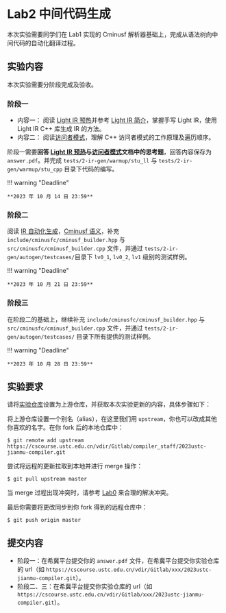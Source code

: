 # Lab2 中间代码生成

本次实验需要同学们在 Lab1 实现的 Cminusf 解析器基础上，完成从语法树向中间代码的自动化翻译过程。

## 实验内容

本次实验需要分阶段完成及验收。

### 阶段一

- 内容一：
  阅读 [Light IR 预热](./warmup.md)并参考 [Light IR 简介](../common/LightIR.md)，掌握手写 Light IR，使用 Light IR C++ 库生成 IR 的方法。
- 内容二：
  阅读[访问者模式](./visitor_pattern.md)，理解 C++ 访问者模式的工作原理及遍历顺序。

阶段一需要**回答 [Light IR 预热](./warmup.md)与[访问者模式](./visitor_pattern.md)文档中的思考题**，回答内容保存为 `answer.pdf`。并完成 `tests/2-ir-gen/warmup/stu_ll` 与 `tests/2-ir-gen/warmup/stu_cpp` 目录下代码的编写。

!!! warning "Deadline"

    **2023 年 10 月 14 日 23:59**

### 阶段二

<!-- TODO: 增加需要阅读的文件，以及是否需要完成 general -->

阅读 [IR 自动化生成](./autogen.md)，[Cminusf 语义](../common/cminusf.md#cminusf-的语义)，补充 `include/cminusfc/cminusf_builder.hpp` 与 `src/cminusfc/cminusf_builder.cpp` 文件，并通过 `tests/2-ir-gen/autogen/testcases/`目录下 `lv0_1`, `lv0_2`, `lv1` 级别的测试样例。

!!! warning "Deadline"

    **2023 年 10 月 21 日 23:59**

### 阶段三

在阶段二的基础上，继续补充 `include/cminusfc/cminusf_builder.hpp` 与 `src/cminusfc/cminusf_builder.cpp` 文件，并通过 `tests/2-ir-gen/autogen/testcases/` 目录下所有提供的测试样例。

!!! warning "Deadline"

    **2023 年 10 月 28 日 23:59**

## 实验要求

<!-- TODO: copy repo 的 README -->

请将[实验仓库](https://cscourse.ustc.edu.cn/vdir/Gitlab/compiler_staff/2023ustc-jianmu-compiler)设置为上游仓库，并获取本次实验更新的内容，具体步骤如下：

将上游仓库设置一个别名（alias），在这里我们用 `upstream`，你也可以改成其他你喜欢的名字。在你 fork 后的本地仓库中：

```shell
$ git remote add upstream https://cscourse.ustc.edu.cn/vdir/Gitlab/compiler_staff/2023ustc-jianmu-compiler.git
```

尝试将远程的更新拉取到本地并进行 merge 操作：

```shell
$ git pull upstream master
```

当 merge 过程出现冲突时，请参考 [Lab0](../lab0/git.md#上下游同步和冲突处理) 来合理的解决冲突。

最后你需要将更改同步到你 fork 得到的远程仓库中：

```shell
$ git push origin master
```

## 提交内容

- 阶段一：在希冀平台提交你的 `answer.pdf` 文件，在希冀平台提交你实验仓库的 url（如 `https://cscourse.ustc.edu.cn/vdir/Gitlab/xxx/2023ustc-jianmu-compiler.git`）。
- 阶段二、三：在希冀平台提交你实验仓库的 url（如 `https://cscourse.ustc.edu.cn/vdir/Gitlab/xxx/2023ustc-jianmu-compiler.git`）。
